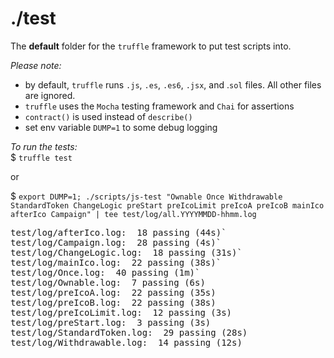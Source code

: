 # ./test
The **default** folder for the `truffle` framework to put test scripts into.


_Please note:_<br/>
- by default, `truffle` runs `.js`, `.es`, `.es6`, `.jsx`, and .`sol` files.
All other files are ignored.
- `truffle` uses the `Mocha` testing framework and `Chai` for assertions
- `contract()` is used instead of `describe()`
- set env variable `DUMP=1` to some debug logging

_To run the tests:_<br/>
$ `truffle test`

or

$ `export DUMP=1; ./scripts/js-test "Ownable Once Withdrawable StandardToken ChangeLogic preStart preIcoLimit preIcoA preIcoB mainIco afterIco Campaign" | tee test/log/all.YYYYMMDD-hhmm.log`

<pre>
test/log/afterIco.log:  18 passing (44s)`
test/log/Campaign.log:  28 passing (4s)`
test/log/ChangeLogic.log:  18 passing (31s)`
test/log/mainIco.log:  22 passing (38s)`
test/log/Once.log:  40 passing (1m)`
test/log/Ownable.log:  7 passing (6s)
test/log/preIcoA.log:  22 passing (35s)
test/log/preIcoB.log:  22 passing (38s)
test/log/preIcoLimit.log:  12 passing (3s)
test/log/preStart.log:  3 passing (3s)
test/log/StandardToken.log:  29 passing (28s)
test/log/Withdrawable.log:  14 passing (12s)
</pre>
